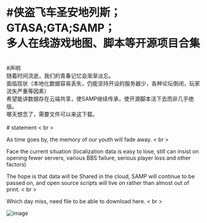 #侠盗飞车圣安地列斯；GTASA;GTA;SAMP；<br>多人在线游戏地图、脚本等开源项目合集
================================================
<br>
#声明<br>
随着时间流逝，我们的青春记忆会渐渐淡忘。<br>
面临现状（本地化数据容易丢失，仍能坚持开设的服务器少，各种论坛倒闭，玩家流失严重等因素）<br>
希望能讲数据存在云端共享，使SAMP继续传承，使开源脚本活下去而非几乎绝版。<br>
哪天想念了，需要文件可以来这下载。<br>
<br>
# statement < br >

As time goes by, the memory of our youth will fade away. < br >

Face the current situation (localization data is easy to lose, still can insist on opening fewer servers, various BBS failure, serious player loss and other factors) 

The hope is that data will be Shared in the cloud, SAMP will continue to be passed on, and open source scripts will live on rather than almost out of print. < br >

Which day miss, need file to be able to download here. < br >


 ![image](https://github.com/YuCarl77/sampOpenSource/blob/master/562.jpg)
